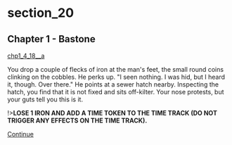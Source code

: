 
# section_20

## Chapter 1 - Bastone

[chp1_4_18__a](../../decomp/app/src/main/res/raw/chp1_4_18__a.mp3 ':include :type=audio')

You drop a couple of flecks of iron at the man's feet, the small round coins clinking on the cobbles. He perks up. "I seen nothing. I was hid, but I heard it, though. Over there." He points at a sewer hatch nearby. Inspecting the hatch, you find that it is not fixed and sits off-kilter. Your nose protests, but your guts tell you this is it.

!>**LOSE 1 IRON AND ADD A TIME TOKEN TO THE TIME TRACK (DO NOT TRIGGER ANY EFFECTS ON THE TIME TRACK).**  

[Continue](output/chapter1/section_6.md)


